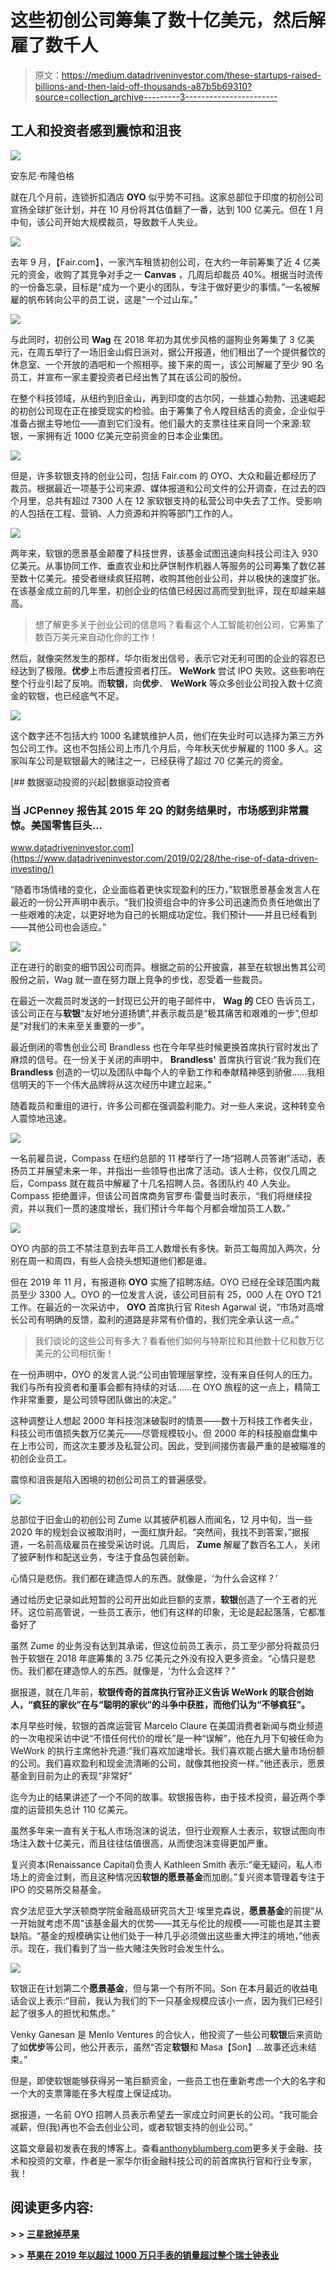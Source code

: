 # 这些初创公司筹集了数十亿美元，然后解雇了数千人

> 原文：<https://medium.datadriveninvestor.com/these-startups-raised-billions-and-then-laid-off-thousands-a87b5b69310?source=collection_archive---------3----------------------->

## 工人和投资者感到震惊和沮丧

![](img/1bce4f57b0ac69659c41dc109b9f71be.png)

安东尼·布隆伯格

就在几个月前，连锁折扣酒店 **OYO** 似乎势不可挡。这家总部位于印度的初创公司宣扬全球扩张计划，并在 10 月份将其估值翻了一番，达到 100 亿美元。但在 1 月中旬，该公司开始大规模裁员，导致数千人失业。

![](img/adbee2290a2cf7aefd2e0d3fcda7a256.png)

去年 9 月，【Fair.com】，一家汽车租赁初创公司，在大约一年前筹集了近 4 亿美元的资金，收购了其竞争对手之一 **Canvas** ，几周后却裁员 40%。根据当时流传的一份备忘录，目标是“成为一个更小的团队，专注于做好更少的事情。”一名被解雇的帆布转向公平的员工说，这是“一个过山车。”

![](img/ee17b8148d3636095b350bdce93cdf14.png)

与此同时，初创公司 **Wag** 在 2018 年初为其优步风格的遛狗业务筹集了 3 亿美元，在周五举行了一场旧金山假日派对，据公开报道，他们租出了一个提供餐饮的休息室、一个开放的酒吧和一个照相亭。接下来的周一，该公司解雇了至少 90 名员工，并宣布一家主要投资者已经出售了其在该公司的股份。

在整个科技领域，从纽约到旧金山，再到印度的古尔冈，一些雄心勃勃、迅速崛起的初创公司现在正在接受现实的检验。由于筹集了令人瞠目结舌的资金，企业似乎准备占据主导地位——直到它们没有。他们最大的支票往往来自同一个来源:软银，一家拥有近 1000 亿美元空前资金的日本企业集团。

![](img/c5a7161099d2054b229a2a62470b2441.png)

但是，许多软银支持的创业公司，包括 Fair.com 的 OYO、大众和最近都经历了裁员。根据最近一项基于公司来源、媒体报道和公司文件的公开调查，在过去的四个月里，总共有超过 7300 人在 12 家软银支持的私营公司中失去了工作。受影响的人包括在工程、营销、人力资源和并购等部门工作的人。

![](img/8e72b8bf0fb709b728cef4b40d29166a.png)

两年来，软银的愿景基金颠覆了科技世界，该基金试图迅速向科技公司注入 930 亿美元。从事协同工作、垂直农业和比萨饼制作机器人等服务的公司筹集了数亿甚至数十亿美元。接受者继续疯狂招聘，收购其他创业公司，并以极快的速度扩张。在该基金成立前的几年里，初创企业的估值已经因过高而受到批评，现在却越来越高。

> 想了解更多关于创业公司的信息吗？看看这个人工智能初创公司，它筹集了数百万美元来自动化你的工作！

然后，就像突然发生的那样，华尔街发出信号，表示它对无利可图的企业的容忍已经达到了极限。**优步**上市后遭投资者打压。 **WeWork** 尝试 IPO 失败。这些影响在整个行业引起了反响。而**软银**，向**优步**、 **WeWork** 等众多创业公司投入数十亿资金的软银，也已经底气不足。

![](img/f43f8e929b67ee93e17a87f9f6d4dd5b.png)

这个数字还不包括大约 1000 名建筑维护人员，他们在失业时可以选择为第三方外包公司工作。这也不包括公司上市几个月后，今年秋天优步解雇的 1100 多人。这家叫车公司是软银最大的赌注之一，已经获得了超过 70 亿美元的资金。

[](https://www.datadriveninvestor.com/2019/02/28/the-rise-of-data-driven-investing/) [## 数据驱动投资的兴起|数据驱动投资者

### 当 JCPenney 报告其 2015 年 2Q 的财务结果时，市场感到非常震惊。美国零售巨头…

www.datadriveninvestor.com](https://www.datadriveninvestor.com/2019/02/28/the-rise-of-data-driven-investing/) 

“随着市场情绪的变化，企业面临着更快实现盈利的压力，”软银愿景基金发言人在最近的一份公开声明中表示。“我们投资组合中的许多公司迅速而负责任地做出了一些艰难的决定，以更好地为自己的长期成功定位。我们预计——并且已经看到——其他公司也会适应。”

![](img/169a3d80931186c6728868fd82299a4f.png)

正在进行的剧变的细节因公司而异。根据之前的公开披露，甚至在软银出售其公司股份之前，Wag 就一直在努力跟上竞争的步伐，忍受着一些裁员。

在最近一次裁员时发送的一封现已公开的电子邮件中， **Wag 的** CEO 告诉员工，该公司正在与**软银**“友好地分道扬镳”,并表示裁员是“极其痛苦和艰难的一步”,但却是“对我们的未来至关重要的一步”。

最近倒闭的零售创业公司 Brandless 也在今年早些时候更换首席执行官时发出了麻烦的信号。在一份关于关闭的声明中， **Brandless'** 首席执行官说:“我为我们在 **Brandless** 创造的一切以及团队中每个人的辛勤工作和奉献精神感到骄傲……我相信明天的下一个伟大品牌将从这次经历中建立起来。”

随着裁员和重组的进行，许多公司都在强调盈利能力。对一些人来说，这种转变令人震惊地迅速。

![](img/151ddf32bb6cc60a9860e4424bccad64.png)

一名前雇员说，Compass 在纽约总部的 11 楼举行了一场“招聘人员答谢”活动，表扬员工并展望未来一年，并指出一些领导也出席了活动。该人士称，仅仅几周之后，Compass 就在裁员中解雇了十几名招聘人员。各团队约 40 人失业。Compass 拒绝置评，但该公司首席商务官罗布·雷曼当时表示，“我们将继续投资，并以我们一贯的速度增长，我们预计今年每个月都会增加员工人数。”

![](img/e26efaf8afdc0cb1ece0b2d384e7ed93.png)

OYO 内部的员工不禁注意到去年员工人数增长有多快。新员工每周加入两次，分别在周一和周四，有些人会挠头想知道他们都是谁。

但在 2019 年 11 月，有报道称 **OYO** 实施了招聘冻结。OYO 已经在全球范围内裁员至少 3300 人。OYO 的一位发言人说，该公司目前有 25，000 人在 OYO T21 工作。在最近的一次采访中， **OYO** 首席执行官 Ritesh Agarwal 说，“市场对高增长公司有明确的反馈，盈利的道路是非常有价值的，我们完全承认这一点。”

> 我们谈论的这些公司有多大？看看他们如何与特斯拉和其他数十亿和数万亿美元的公司相抗衡！

在一份声明中，OYO 的发言人说:“公司由管理层掌控，没有来自任何人的压力。我们与所有投资者和董事会都有持续的对话……在 OYO 旅程的这一点上，精简工作非常重要，是公司领导团队做出的决定。”

这种调整让人想起 2000 年科技泡沫破裂时的情景——数十万科技工作者失业，科技公司市值损失数万亿美元——尽管规模较小。但 2000 年的科技股崩盘集中在上市公司，而这次主要涉及私营公司。因此，受到间接伤害最严重的是被瞄准的初创企业员工。

震惊和沮丧是陷入困境的初创公司员工的普遍感受。

![](img/4421b1b273fde0c0e5152eade2e017af.png)

总部位于旧金山的初创公司 Zume 以其披萨机器人而闻名，12 月中旬，当一些 2020 年的规划会议被取消时，一面红旗升起。“突然间，我找不到答案，”据报道，一名前高级雇员在接受采访时说。几周后， **Zume** 解雇了数百名工人，关闭了披萨制作和配送业务，专注于食品包装创新。

心情只是悲伤。我们都在建造惊人的东西。就像是，‘为什么会这样？’

通过给历史记录如此短暂的公司开出如此巨额的支票，**软银**创造了一个王者的光环。这位前高管说，一些员工表示，他们有这样的印象，无论是起起落落，它都准备好了

虽然 Zume 的业务没有达到其承诺，但这位前员工表示，员工至少部分将裁员归咎于软银在 2018 年底筹集的 3.75 亿美元之外没有投入更多资金。“心情只是悲伤。我们都在建造惊人的东西。就像是，‘为什么会这样？"

据报道，就在几年前，**软银传奇的首席执行官孙正义告诉 **WeWork 的**联合创始人，“疯狂的家伙”在与“聪明的家伙”的斗争中获胜，而他们认为“不够疯狂”。**

本月早些时候，软银的首席运营官 Marcelo Claure 在美国消费者新闻与商业频道的一次电视采访中说“不惜任何代价的增长”是一种“误解”，他在九月下旬被任命为 WeWork 的执行主席他补充道:“我们喜欢加速增长。我们喜欢能占据大量市场份额的公司。我们喜欢盈利和现金流清晰的公司，就像其他投资一样。”他还表示，愿景基金到目前为止的表现“非常好”

迄今为止的结果讲述了一个不同的故事。软银报告称，由于技术投资，最近两个季度的运营损失总计 110 亿美元。

虽然多年来一直有关于私人市场泡沫的说法，但行业观察人士表示，软银试图向市场注入数十亿美元，而且往往估值很高，从而使泡沫变得更加严重。

复兴资本(Renaissance Capital)负责人 Kathleen Smith 表示:“毫无疑问，私人市场上的资金过剩，而且这种情况因**软银的愿景基金**而加剧。”复兴资本管理着专注于 IPO 的交易所交易基金。

宾夕法尼亚大学沃顿商学院金融高级研究员大卫·埃里克森说，**愿景基金**的前提“从一开始就考虑不周”该基金最大的优势——其无与伦比的规模——可能也是其主要缺陷。“基金的规模确实让他们处于一种几乎必须做出这些重大押注的境地，”他表示。现在，我们看到了当一些大赌注失败时会发生什么。

![](img/3e44513a6bbc0df589c7e4be57e3237e.png)

软银正在计划第二个**愿景基金**，但与第一个有所不同。Son 在本月最近的收益电话会议上表示:“目前，我认为我们的下一只基金规模应该小一点，因为我们已经引起了很多人的担忧和焦虑。”

Venky Ganesan 是 Menlo Ventures 的合伙人，他投资了一些公司**软银**后来资助了如**优步**等公司，他公开表示，虽然“否定**软银**和 Masa【Son】…故事还远未结束。”

但是，即使软银能够获得另一笔巨额资金，一些员工也在重新考虑一个大的名字和一个大的支票簿能在多大程度上保证成功。

据报道，一名前 OYO 招聘人员表示希望去一家成立时间更长的公司。“我可能会减薪，但(我)再也不会去创业公司，或者软银支持的创业公司。”

这篇文章最初发表在我的博客上。查看[anthonyblumberg.com](https://www.anthonyblumberg.com/)更多关于金融、技术和投资的文章，作者是一家华尔街金融科技公司的前首席执行官和行业专家，我！

## 阅读更多内容:

**> >** [**三星掀掉苹果**](https://www.anthonyblumberg.com/blog/samsung-flips-off-apple)

**> >** [**苹果在 2019 年以超过 1000 万只手表的销量超过整个瑞士钟表业**](https://www.anthonyblumberg.com/blog/apple-outsells-the-entire-swiss-watch-industry-in-2019-by-more-than-10-million-watches)